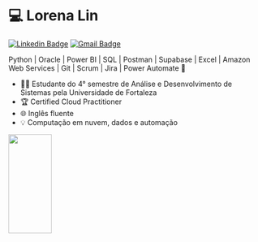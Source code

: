 
<h1>💻 Lorena Lin</h1>

[![Linkedin Badge](https://img.shields.io/badge/-LinkedIn-0077B5?style=flat-square&logo=Linkedin&logoColor=white&link=https://www.linkedin.com/in/lorena-lin/)](https://www.linkedin.com/in/lorena-lin/)
[![Gmail Badge](https://img.shields.io/badge/-lorenalin99@gmail.com-D14836?style=flat-square&logo=Gmail&logoColor=white&link=mailto:lorenalin99@gmail.com)](mailto:lorenalin99@gmail.com)

<p>Python | Oracle | Power BI | SQL | Postman | Supabase | Excel | Amazon Web Services | Git | Scrum | Jira | Power Automate 🚀</p>

<ul>
  <li>👩‍💻 Estudante do 4° semestre de Análise e Desenvolvimento de Sistemas pela Universidade de Fortaleza</li>
  <li>🏆 Certified Cloud Practitioner</li>
  <li>🌐 Inglês fluente</li>
  <li>💡 Computação em nuvem, dados e automação</li>
</ul>

<div align="left">
  <img width="41%" height="195px" src="https://github-readme-stats.vercel.app/api/top-langs/?username=linlorena&layout=compact&hide_border=true&title_color=8000ff&text_color=ffffff&bg_color=1e1b2f" />
</div>




